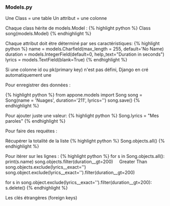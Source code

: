 ### Models.py

Une Class = une table
Un attribut = une colonne

Chaque class hérite de models.Model :
{% highlight python %}
Class song(models.Model)
{% endhighlight %}

Chaque attribut doit étre déterminé par ses caractéristiques:
{% highlight python %}
name = models.Charfield(max_length = 255, default='No Name)
duration = models.IntegerField(default=0, help_text="Duration in seconds")
lyrics = models.TextField(blank=True)
{% endhighlight %}

Si une colonne id ou pk(primary key) n'est pas défini, Django en cré automatiquement une


Pour enregistrer des données :

{% highlight python %}
from appone.models import Song
song = Song(name = 'Nuages', duration='211', lyrics='')
song.save()
{% endhighlight %}

Pour ajouter juste une valeur:
{% highlight python %}
Song.lyrics = "Mes paroles"
{% endhighlight %}

Pour faire des requétes :

Récupérer la totalité de la liste
{% highlight python %}
Song.objects.all()
{% endhighlight %}

Pour itérer sur les lignes :
{% highlight python %}
for s in Song.objects.all():
  print(s.name)
song.objects.filter(duration__gt=200)     Greater Than
song.objects.exclude(lyrics__exact='')
song.object.exclude(lyrics__exact='').filter(duration__gt=200)

for s in song.object.exclude(lyrics__exact='').filter(duration__gt=200):
	s.delete()
{% endhighlight %}

Les clés étrangères (foreign keys)
